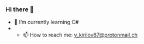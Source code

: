 ### Hi there 👋
- 🌱 I’m currently learning C#
- - 📫 How to reach me: v_kirilov87@protonmail.ch

<!--
**v-kirilov/v-kirilov** is a ✨ _special_ ✨ repository because its `README.md` (this file) appears on your GitHub profile.

Here are some ideas to get you started:

- 🔭 I’m currently working on learning
- 🌱 I’m currently learning C#
- 👯 I’m looking to collaborate on ...
- 🤔 I’m looking for help with ...
- 💬 Ask me about ...
- 📫 How to reach me: v_kirilov87@protonmail.ch
- 😄 Pronouns: ...
- ⚡ Fun fact: ...
-->
